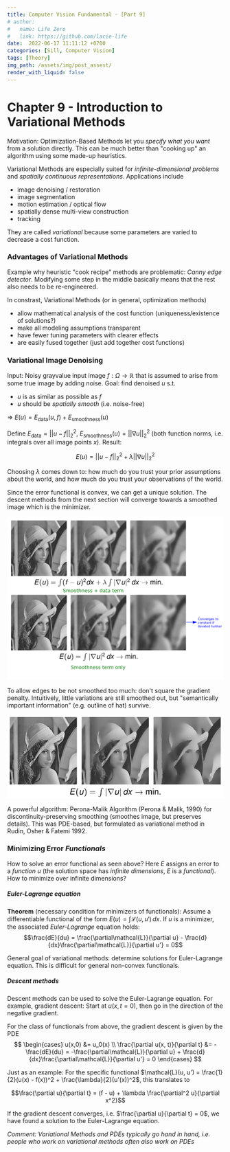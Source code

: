 ```yaml
---
title: Computer Vision Fundamental - [Part 9]
# author:
#   name: Life Zero
#   link: https://github.com/lacie-life
date:  2022-06-17 11:11:12 +0700
categories: [Sill, Computer Vision]
tags: [Theory]
img_path: /assets/img/post_assest/
render_with_liquid: false
---
```


# Chapter 9 - Introduction to Variational Methods
Motivation: Optimization-Based Methods let you *specify what you want* from a solution directly. This can be much better than "cooking up" an algorithm using some made-up heuristics.

Variational Methods are especially suited for *infinite-dimensional problems* and *spatially continuous representations*. Applications include
- image denoising / restoration
- image segmentation
- motion estimation / optical flow
- spatially dense multi-view construction
- tracking

They are called *variational* because some parameters are varied to decrease a cost function.

### Advantages of Variational Methods
Example why heuristic "cook recipe" methods are problematic: *Canny edge detector*. Modifying some step in the middle basically means that the rest also needs to be re-engineered.

In constrast, Variational Methods (or in general, optimization methods)
- allow mathematical analysis of the cost function (uniqueness/existence of solutions?)
- make all modeling assumptions transparent
- have fewer tuning parameters with clearer effects
- are easily fused together (just add together cost functions)


### Variational Image Denoising
Input: Noisy grayvalue input image $f: \Omega \to \mathbb{R}$ that is assumed to arise from some true image by adding noise. Goal: find denoised $u$ s.t.
- $u$ is as similar as possible as $f$
- $u$ should be *spatially smooth* (i.e. noise-free)

=> $E(u) = E_\text{data}(u, f) + E_\text{smoothness}(u)$

Define $E_\text{data} = ||u - f||_2^2$, $E_\text{smoothness}(u) = ||\nabla u||_2^2$ (both function norms, i.e. integrals over all image points $x$). Result:

$$E(u) = ||u - f||_2^2 + \lambda ||\nabla u||_2^2$$

Choosing $\lambda$ comes down to: how much do you trust your prior assumptions about the world, and how much do you trust your observations of the world.

Since the error functional is convex, we can get a unique solution. The descent methods from the next section will converge towards a smoothed image which is the minimizer.

![Fig.1](https://github.com/lacie-life/lacie-life.github.io/blob/main/assets/img/post_assest/lena-smoothed.png?raw=true)

To allow edges to be not smoothed too much: don't square the gradient penalty. Intuitively, little variations are still smoothed out, but "semantically important information" (e.g. outline of hat) survive.

![Fig.2](https://github.com/lacie-life/lacie-life.github.io/blob/main/assets/img/post_assest/lena-smoothed-L1.png?raw=true)

A powerful algorithm: Perona-Malik Algorithm (Perona & Malik, 1990) for discontinuity-preserving smoothing (smoothes image, but preserves details). This was PDE-based, but formulated as variational method in Rudin, Osher & Fatemi 1992.

### Minimizing Error *Functionals*

How to solve an error functional as seen above? Here $E$ assigns an error to a *function $u$* (the solution space has *infinite dimensions*, $E$ is a *functional*). How to minimize over infinite dimensions?

##### Euler-Lagrange equation

**Theorem** (necessary condition for minimizers of functionals): Assume a differentiable functional of the form $E(u) = \int \mathcal{L}(u, u')\,dx$. If $u$ is a minimizer, the associated *Euler-Lagrange* equation holds:
$$\frac{dE}{du} = \frac{\partial\mathcal{L}}{\partial u} - \frac{d}{dx}\frac{\partial\mathcal{L}}{\partial u'} = 0$$

General goal of variational methods: determine solutions for Euler-Lagrange equation. This is difficult for general non-convex functionals.

##### Descent methods
Descent methods can be used to solve the Euler-Lagrange equation. For example, gradient descent: Start at $u(x, t=0)$, then go in the direction of the negative gradient.

For the class of functionals from above, the gradient descent is given by the PDE
$$
 \begin{cases}
u(x,0) &= u_0(x) \\
 \frac{\partial u(x, t)}{\partial t} &= -\frac{dE}{du} = -\frac{\partial\mathcal{L}}{\partial u} + \frac{d}{dx}\frac{\partial\mathcal{L}}{\partial u'} = 0
 \end{cases}
$$

Just as an example: For the specific functional $\mathcal{L}(u, u') = \frac{1}{2}(u(x) - f(x))^2 + \frac{\lambda}{2}(u'(x))^2$, this translates to

$$\frac{\partial u}{\partial t} = (f - u) + \lambda \frac{\partial^2 u}{\partial x^2}$$

If the gradient descent converges, i.e. $\frac{\partial u}{\partial t} = 0$, we have found a solution to the Euler-Lagrange equation.

*Comment: Variational Methods and PDEs typically go hand in hand, i.e. people who work on variational methods often also work on PDEs*






